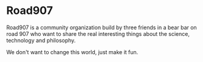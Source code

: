 # Road907

Road907 is a community organization build by three friends in a bear
bar on road 907 who want to share the real interesting things about
the science, technology and philosophy.

We don't want to change this world, just make it fun.
